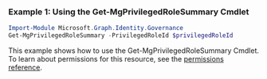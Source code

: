 ### Example 1: Using the Get-MgPrivilegedRoleSummary Cmdlet
```powershell
Import-Module Microsoft.Graph.Identity.Governance
Get-MgPrivilegedRoleSummary -PrivilegedRoleId $privilegedRoleId
```
This example shows how to use the Get-MgPrivilegedRoleSummary Cmdlet.
To learn about permissions for this resource, see the [permissions reference](/graph/permissions-reference).
